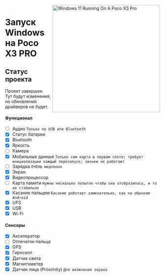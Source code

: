 <img align="right" src="https://github.com/woa-vayu/src_vayu_windows/blob/main/2Poco X3 Pro Windows.png" width="350" alt="Windows 11 Running On A Poco X3 Pro">


# Запуск Windows на Poco X3 PRO

## Статус проекта

Проект завершен. Тут будут изменения, но обновления драйверов не будет.

#### Функционал

- [ ] Аудио ```Только по USB или Bluetooth```
- [X] Статус батареи
- [x] Bluetooth
- [x] Яркость
- [ ] Камера
- [x] Мобильные данные ```Только сим карта в первом слоте; требует инициализации каждый перезапуск; звонки не работают```
- [ ] Зарядка ```ОЧЕНЬ медленно```
- [x] Экран
- [x] Видеопроцессор
- [ ] Карта памяти ```Нужны несколько попыток чтобы она отобразилась, и то не стабильно```
- [x] Касание пальцем ```Касание работает замечательно, как на обычном Android```
- [x] UFS
- [x] USB
- [x] Wi-Fi

#### Сенсоры
- [x] Акселератор
- [ ] Отпечаток пальца
- [x] GPS
- [x] Гироскоп
- [x] Датчик света
- [x] Магнитометер
- [x] Датчик лица (Proximity) ```Для включения экрана```

